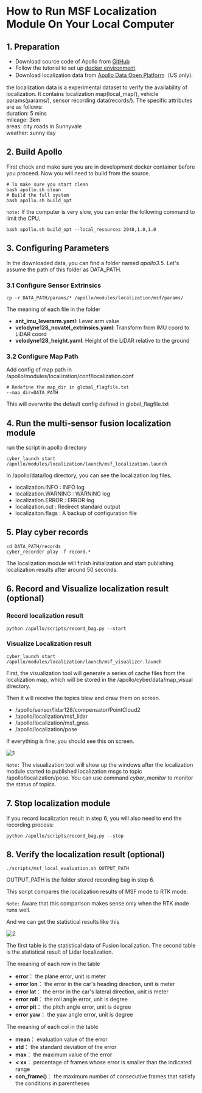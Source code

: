 # How to Run MSF Localization Module On Your Local Computer

## 1. Preparation
 - Download source code of Apollo from [GitHub](https://github.com/ApolloAuto/apollo)
 - Follow the tutorial to set up [docker environment](https://github.com/ApolloAuto/apollo/blob/master/docs/howto/how_to_build_and_release.md).
 - Download localization data from [Apollo Data Open Platform](http://data.apollo.auto/?name=sensor%20data&data_key=multisensor&data_type=1&locale=en-us&lang=en)（US only).

the localization data is a experimental dataset to verify the availability of localization. It contains localization map(local_map/), vehicle params(params/), sensor recording data(records/). The specific attributes are as follows:  
duration: 5 mins  
mileage: 3km  
areas: city roads in Sunnyvale  
weather: sunny day  

## 2. Build Apollo

First check and make sure you are in development docker container before you proceed. Now you will need to build from the source. 
```
# To make sure you start clean
bash apollo.sh clean
# Build the full system
bash apollo.sh build_opt
```

`note:` If the computer is very slow, you can enter the following command to limit the CPU.

```
bash apollo.sh build_opt --local_resources 2048,1.0,1.0
```

## 3. Configuring Parameters
In the downloaded data, you can find a folder named *apollo3.5*. Let's assume the path of this folder as DATA_PATH.
### 3.1 Configure Sensor Extrinsics
```
cp -r DATA_PATH/params/* /apollo/modules/localization/msf/params/
```
The meaning of each file in the folder
 - **ant_imu_leverarm.yaml**:  Lever arm value
 - **velodyne128_novatel_extrinsics.yaml**: Transform from IMU coord to LiDAR coord
 - **velodyne128_height.yaml**: Height of the LiDAR relative to the ground

### 3.2 Configure Map Path
Add config of map path in /apollo/modules/localization/conf/localization.conf
```
# Redefine the map_dir in global_flagfile.txt
--map_dir=DATA_PATH
```
This will overwrite the default config defined in global_flagfile.txt

## 4. Run the multi-sensor fusion localization module
run the script in apollo directory
```
cyber_launch start /apollo/modules/localization/launch/msf_localization.launch
```

In /apollo/data/log directory, you can see the localization log files.     
 - localization.INFO : INFO log
 - localization.WARNING : WARNING log
 - localization.ERROR : ERROR log
 - localization.out : Redirect standard output
 - localizaiton.flags : A backup of configuration file

## 5. Play cyber records
```
cd DATA_PATH/records
cyber_recorder play -f record.*
```
The localization module will finish initialization and start publishing localization results after around 50 seconds.

## 6. Record and Visualize localization result (optional)
### Record localization result
```
python /apollo/scripts/record_bag.py --start
```
### Visualize Localization result
```
cyber_launch start /apollo/modules/localization/launch/msf_visualizer.launch
```
First, the visualization tool will generate a series of cache files from the localization map, which will be stored in the /apollo/cyber/data/map_visual directory.

Then it will receive the topics blew and draw them on screen.
 - /apollo/sensor/lidar128/compensator/PointCloud2
 - /apollo/localization/msf_lidar
 - /apollo/localization/msf_gnss
 - /apollo/localization/pose

If everything is fine, you should see this on screen.

![1](images/msf_localization/online_visualizer.png)

`Note:` The visualization tool will show up the windows after the localization module started to published localization msgs to topic /apollo/localization/pose. You can use command *cyber_monitor* to monitor the status of topics.

## 7. Stop localization module  
If you record localization result in step 6, you will also need to end the recording process:
```
python /apollo/scripts/record_bag.py --stop
```

## 8. Verify the localization result (optional)

```
./scripts/msf_local_evaluation.sh OUTPUT_PATH
```
OUTPUT_PATH is the folder stored recording bag in step 6.

This script compares the localization results of MSF mode to RTK mode.

`Note:` Aware that this comparison makes sense only when the RTK mode runs well.

And we can get the statistical results like this

![2](images/msf_localization/localization_result.png)

The first table is the statistical data of Fusion localization. The second table is the statistical result of Lidar localization.

The meaning of each row in the table
 - **error**：  the plane error, unit is meter
 - **error lon**：  the error in the car's heading direction, unit is meter
 - **error lat**：  the error in the car's lateral direction, unit is meter
 - **error roll**： the roll angle error, unit is degree
 - **error pit**：  the pitch angle error, unit is degree
 - **error yaw**：  the yaw angle error, unit is degree

The meaning of each col in the table
 - **mean**： evaluation value of the error
 - **std**：  the standard deviation of the error
 - **max**：  the maximum value of the error
 - **< xx**：  percentage of frames whose error is smaller than the indicated range
 - **con_frame()**： the maximum number of consecutive frames that satisfy the conditions in parentheses
